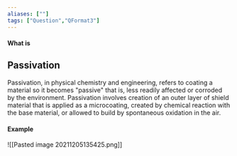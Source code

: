 ```yaml
---
aliases: [""]
tags: ["Question","QFormat3"]
---
```


#### What is
## Passivation
Passivation, in physical chemistry and engineering, refers to coating a material so it becomes "passive" that is, less readily affected or corroded by the environment. Passivation involves creation of an outer layer of shield material that is applied as a microcoating, created by chemical reaction with the base material, or allowed to build by spontaneous oxidation in the air.

#### Example

![[Pasted image 20211205135425.png]]